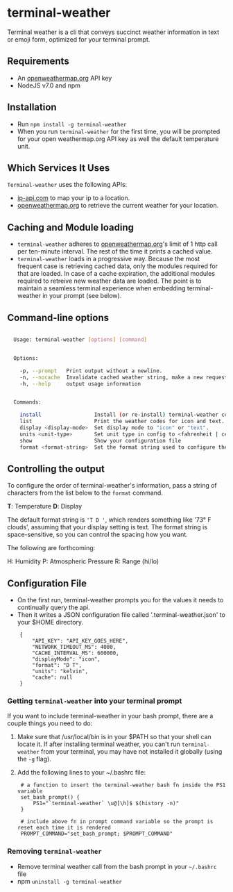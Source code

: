 # terminal-weather

Terminal weather is a cli that conveys succinct weather information in text or emoji form, optimized for your terminal prompt.

## Requirements

+ An [openweathermap.org](http://openweathermap.org) API key
+ NodeJS v7.0 and npm

## Installation

+ Run `npm install -g terminal-weather`
+ When you run `terminal-weather` for the first time, you will be prompted for your open weathermap.org API key as well the default temperature unit.

## Which Services It Uses

`Terminal-weather` uses the following APIs:

+ [ip-api.com](http://ip-api.com) to map your ip to a location.
+ [openweathermap.org](http://openweathermap.org) to retrieve the current weather for your location.

## Caching and Module loading

+ `terminal-weather` adheres to [openweathermap.org](http://openweathermap.org)'s limit of 1 http call per ten-minute interval. The rest of the time it prints a cached value. 
+ `terminal-weather` loads in a progressive way. Because the most frequent case is retrieving cached data, only the modules required for that are loaded.  In case of a cache expiration, the additional modules required to retreive new weather data are loaded. The point is to maintain a seamless terminal experience when embedding terminal-weather in your prompt (see below). 

## Command-line options

````bash

  Usage: terminal-weather [options] [command]


  Options:

    -p, --prompt   Print output without a newline.
    -n, --nocache  Invalidate cached weather string, make a new request for the weather.
    -h, --help     output usage information


  Commands:

    install                 Install (or re-install) terminal-weather configuration file to /Users/alexr/.terminal-weather.json.
    list                    Print the weather codes for icon and text.
    display <display-mode>  Set display mode to "icon" or "text".
    units <unit-type>       Set unit type in config to <fahrenheit | celcius | kelvin>. Shorthand is supported, e.g. "f" for fahrenheit.
    show                    Show your configuration file
    format <format-string>  Set the format string used to configure the display of the terminal-weather output.

````

## Controlling the output

To configure the order of terminal-weather's information, pass a string of characters from the list below to the `format` command. 

**T**: Temperature
**D**: Display

The default format string is `'T D '`, which renders something like '73° F clouds', assuming that your display setting is text. The format string is space-sensitive, so you can control the spacing how you want.

The following are forthcoming:

H: Humidity
P: Atmospheric Pressure
R: Range (hi/lo)

## Configuration File

+ On the first run, terminal-weather prompts you for the values it needs to continually query the api.
+ Then it writes a JSON configuration file called '.terminal-weather.json' to your $HOME directory.

````
    {
        "API_KEY": "API_KEY_GOES_HERE",
        "NETWORK_TIMEOUT_MS": 4000,
        "CACHE_INTERVAL_MS": 600000,
        "displayMode": "icon",
        "format": "D T",
        "units": "kelvin",
        "cache": null
    }
````

### Getting `terminal-weather` into your terminal prompt

If you want to include terminal-weather in your bash prompt, there are a couple things you need to do:

1. Make sure that /usr/local/bin is in your $PATH so that your shell can locate it. If after installing terminal weather, you can't run `terminal-weather` from your terminal, you may have not installed it globally (using the `-g` flag). 
2. Add the following lines to your ~/.bashrc file:

        # a function to insert the terminal-weather bash fn inside the PS1 variable
        set_bash_prompt() {
            PS1="`terminal-weather` \u@[\h]$ $(history -n)"
        }

        # include above fn in prompt command variable so the prompt is reset each time it is rendered
        PROMPT_COMMAND="set_bash_prompt; $PROMPT_COMMAND"


### Removing `terminal-weather` 

+ Remove terminal weather call from the bash prompt in your `~/.bashrc` file 
+ npm `uninstall -g terminal-weather`
